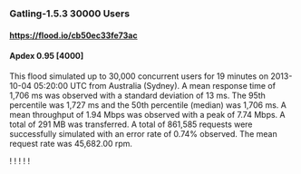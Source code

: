 
### Gatling-1.5.3 30000 Users
#### https://flood.io/cb50ec33fe73ac
#### Apdex 0.95 [4000]
This flood simulated up to 30,000 concurrent users for 19 minutes on  2013-10-04 05:20:00 UTC from Australia (Sydney). A mean response time of 1,706 ms was observed with a standard deviation of 13 ms. The 95th percentile was 1,727 ms and the 50th percentile (median) was 1,706 ms. A mean throughput of 1.94 Mbps was observed with a peak of 7.74 Mbps. A total of 291 MB was transferred. A total of 861,585 requests were successfully simulated with an error rate of 0.74% observed. The mean request rate was 45,682.00 rpm. 

\![](./gc/cb50ec33fe73ac/tenured_size.jpg)
\![](./gc/cb50ec33fe73ac/collection_pause_time.jpg)
\![](./gc/cb50ec33fe73ac/cpu_real.jpg)
\![](./gc/cb50ec33fe73ac/promoted_size.jpg)
\![](./gc/cb50ec33fe73ac/young_size.jpg)

